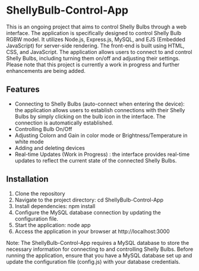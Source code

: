 # ShellyBulb-Control-App

This is an ongoing project that aims to control Shelly Bulbs through a web interface. The application is specifically designed to control Shelly Bulb RGBW model. It utilizes Node.js, Express.js, MySQL, and EJS (Embedded JavaScript) for server-side rendering. The front-end is built using HTML, CSS, and JavaScript. The application allows users to connect to and control Shelly Bulbs, including turning them on/off and adjusting their settings. Please note that this project is currently a work in progress and further enhancements are being added.

## Features

- Connecting to Shelly Bulbs (auto-connect when entering the device): the application allows users to establish connections with their Shelly Bulbs by simply clicking on the bulb icon in the interface. The connection is automatically established.
- Controlling Bulb On/Off
- Adjusting Colorn and Gain in color mode or Brightness/Temperature in white mode
- Adding and deleting devices
- Real-time Updates (Work in Progress) : the interface provides real-time updates to reflect the current state of the connected Shelly Bulbs.

## Installation

1. Clone the repository
2. Navigate to the project directory: cd ShellyBulb-Control-App
3. Install dependencies: npm install
4. Configure the MySQL database connection by updating the configuration file.
5. Start the application: node app
6. Access the application in your browser at http://localhost:3000

Note: The ShellyBulb-Control-App requires a MySQL database to store the necessary information for connecting to and controlling Shelly Bulbs. Before running the application, ensure that you have a MySQL database set up and update the configuration file (config.js) with your database credentials.

